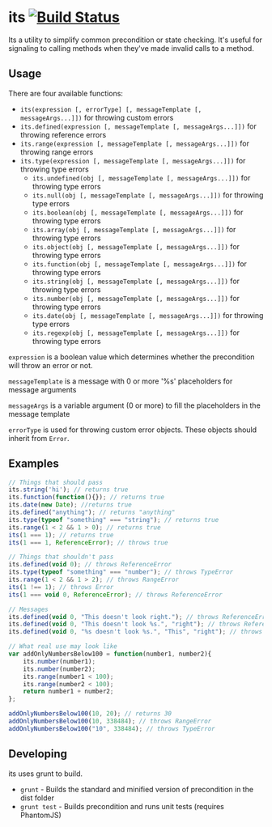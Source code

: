 # its [![Build Status](https://secure.travis-ci.org/ozanturgut/its.png?branch=master)](http://travis-ci.org/ozanturgut/its)

Its a utility to simplify common precondition or state checking. It's useful for signaling
to calling methods when they've made invalid calls to a method.

## Usage
There are four available functions:
* `its(expression [, errorType] [, messageTemplate [, messageArgs...]])` for throwing custom errors
* `its.defined(expression [, messageTemplate [, messageArgs...]])` for throwing reference errors
* `its.range(expression [, messageTemplate [, messageArgs...]])` for throwing range errors
* `its.type(expression [, messageTemplate [, messageArgs...]])` for throwing type errors
    * `its.undefined(obj [, messageTemplate [, messageArgs...]])` for throwing type errors
    * `its.null(obj [, messageTemplate [, messageArgs...]])` for throwing type errors
    * `its.boolean(obj [, messageTemplate [, messageArgs...]])` for throwing type errors
    * `its.array(obj [, messageTemplate [, messageArgs...]])` for throwing type errors
    * `its.object(obj [, messageTemplate [, messageArgs...]])` for throwing type errors
    * `its.function(obj [, messageTemplate [, messageArgs...]])` for throwing type errors
    * `its.string(obj [, messageTemplate [, messageArgs...]])` for throwing type errors
    * `its.number(obj [, messageTemplate [, messageArgs...]])` for throwing type errors
    * `its.date(obj [, messageTemplate [, messageArgs...]])` for throwing type errors
    * `its.regexp(obj [, messageTemplate [, messageArgs...]])` for throwing type errors

`expression` is a boolean value which determines whether the precondition will throw an error or not.

`messageTemplate` is a message with 0 or more '%s' placeholders for message arguments

`messageArgs` is a variable argument (0 or more) to fill the placeholders in the message template

`errorType` is used for throwing custom error objects. These objects should inherit from `Error`.

## Examples
```javascript
// Things that should pass
its.string('hi'); // returns true
its.function(function(){}); // returns true
its.date(new Date); //returns true
its.defined("anything"); // returns "anything"
its.type(typeof "something" === "string"); // returns true
its.range(1 < 2 && 1 > 0); // returns true
its(1 === 1); // returns true
its(1 === 1, ReferenceError); // throws true

// Things that shouldn't pass
its.defined(void 0); // throws ReferenceError
its.type(typeof "something" === "number"); // throws TypeError
its.range(1 < 2 && 1 > 2); // throws RangeError
its(1 !== 1); // throws Error
its(1 === void 0, ReferenceError); // throws ReferenceError

// Messages
its.defined(void 0, "This doesn't look right."); // throws ReferenceError with a message of "This doesn't look right."
its.defined(void 0, "This doesn't look %s.", "right"); // throws ReferenceError with a message of "This doesn't look right."
its.defined(void 0, "%s doesn't look %s.", "This", "right"); // throws ReferenceError with a message of "This doesn't look right."

// What real use may look like
var addOnlyNumbersBelow100 = function(number1, number2){
	its.number(number1);
	its.number(number2);
	its.range(number1 < 100);
	its.range(number2 < 100);
	return number1 + number2;
};

addOnlyNumbersBelow100(10, 20); // returns 30
addOnlyNumbersBelow100(10, 338484); // throws RangeError
addOnlyNumbersBelow100("10", 338484); // throws TypeError
```

## Developing
its uses grunt to build.
* `grunt` - Builds the standard and minified version of precondition in the dist folder
* `grunt test` - Builds precondition and runs unit tests (requires PhantomJS)
